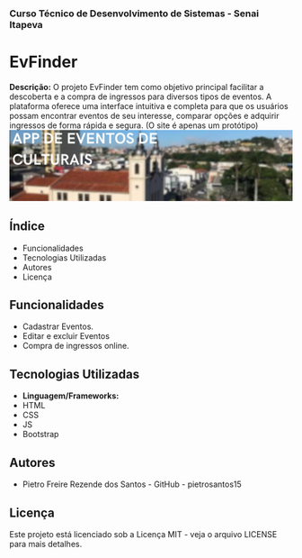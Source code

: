 ### Curso Técnico de Desenvolvimento de Sistemas - Senai Itapeva
# EvFinder
**Descrição:**
O projeto EvFinder tem como objetivo principal facilitar a descoberta e a compra de ingressos para diversos tipos de eventos. A plataforma oferece uma interface intuitiva e completa para que os usuários possam encontrar eventos de seu interesse, comparar opções e adquirir ingressos de forma rápida e segura. (O site é apenas um protótipo)
![oi](/assets/img/APP%20DE%20EVENTOS%20CULTURAIS.png)
## Índice
- Funcionalidades
- Tecnologias Utilizadas
- Autores
- Licença
## Funcionalidades
 - Cadastrar Eventos.
 - Editar e excluir Eventos 
 - Compra de ingressos online.
## Tecnologias Utilizadas
- **Linguagem/Frameworks:**
 - HTML
 - CSS
 - JS
 - Bootstrap
## Autores
- Pietro Freire Rezende dos Santos - GitHub - pietrosantos15

## Licença
Este projeto está licenciado sob a Licença MIT - veja o arquivo LICENSE para mais detalhes.